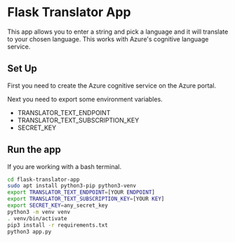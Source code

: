# Flask Translator App

This app allows you to enter a string and pick a language and it will translate to your chosen language. This works with Azure's cognitive language service.

## Set Up

First you need to create the Azure cognitive service on the Azure portal.


Next you need to export some environment variables.

- TRANSLATOR_TEXT_ENDPOINT
- TRANSLATOR_TEXT_SUBSCRIPTION_KEY
- SECRET_KEY


## Run the app

If you are working with a bash terminal.

```bash
cd flask-translator-app
sudo apt install python3-pip python3-venv
export TRANSLATOR_TEXT_ENDPOINT=[YOUR ENDPOINT]
export TRANSLATOR_TEXT_SUBSCRIPTION_KEY=[YOUR KEY]
export SECRET_KEY=any_secret_key
python3 -m venv venv
. venv/bin/activate
pip3 install -r requirements.txt
python3 app.py
```

